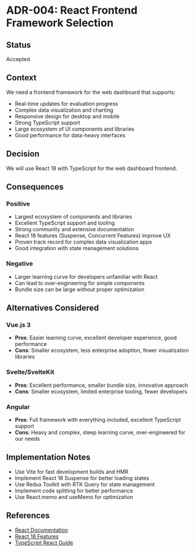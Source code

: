 # ADR-004: React Frontend Framework Selection

## Status
Accepted

## Context
We need a frontend framework for the web dashboard that supports:
- Real-time updates for evaluation progress
- Complex data visualization and charting
- Responsive design for desktop and mobile
- Strong TypeScript support
- Large ecosystem of UI components and libraries
- Good performance for data-heavy interfaces

## Decision
We will use React 18 with TypeScript for the web dashboard frontend.

## Consequences

### Positive
- Largest ecosystem of components and libraries
- Excellent TypeScript support and tooling
- Strong community and extensive documentation
- React 18 features (Suspense, Concurrent Features) improve UX
- Proven track record for complex data visualization apps
- Good integration with state management solutions

### Negative
- Larger learning curve for developers unfamiliar with React
- Can lead to over-engineering for simple components
- Bundle size can be large without proper optimization

## Alternatives Considered

### Vue.js 3
- **Pros**: Easier learning curve, excellent developer experience, good performance
- **Cons**: Smaller ecosystem, less enterprise adoption, fewer visualization libraries

### Svelte/SvelteKit
- **Pros**: Excellent performance, smaller bundle size, innovative approach
- **Cons**: Smaller ecosystem, limited enterprise tooling, fewer developers

### Angular
- **Pros**: Full framework with everything included, excellent TypeScript support
- **Cons**: Heavy and complex, steep learning curve, over-engineered for our needs

## Implementation Notes
- Use Vite for fast development builds and HMR
- Implement React 18 Suspense for better loading states
- Use Redux Toolkit with RTK Query for state management
- Implement code splitting for better performance
- Use React.memo and useMemo for optimization

## References
- [React Documentation](https://reactjs.org/docs/)
- [React 18 Features](https://reactjs.org/blog/2022/03/29/react-v18.html)
- [TypeScript React Guide](https://www.typescriptlang.org/docs/handbook/react.html)